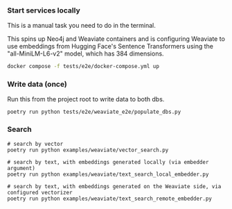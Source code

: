 ### Start services locally

This is a manual task you need to do in the terminal.

This spins up Neo4j and Weaviate containers and is configuring Weaviate to use embeddings from Hugging Face's Sentence Transformers using the "all-MiniLM-L6-v2" model, which has 384 dimensions.

```bash
docker compose -f tests/e2e/docker-compose.yml up
```

### Write data (once)

Run this from the project root to write data to both dbs.

```
poetry run python tests/e2e/weaviate_e2e/populate_dbs.py
```

### Search

```
# search by vector
poetry run python examples/weaviate/vector_search.py

# search by text, with embeddings generated locally (via embedder argument)
poetry run python examples/weaviate/text_search_local_embedder.py

# search by text, with embeddings generated on the Weaviate side, via configured vectorizer
poetry run python examples/weaviate/text_search_remote_embedder.py
```
